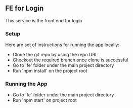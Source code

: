 ## FE for Login
This service is the front end for login

### Setup
Here are set of instructions for running the app locally:

- Clone the git repo by using the repo URL
- Checkout the required branch once clone is successful
- Go to 'fe' folder under the main project directory
- Run 'npm install' on the project root

### Running the App
- Go to 'fe' folder under the main project directory
- Run 'npm start' on project root
